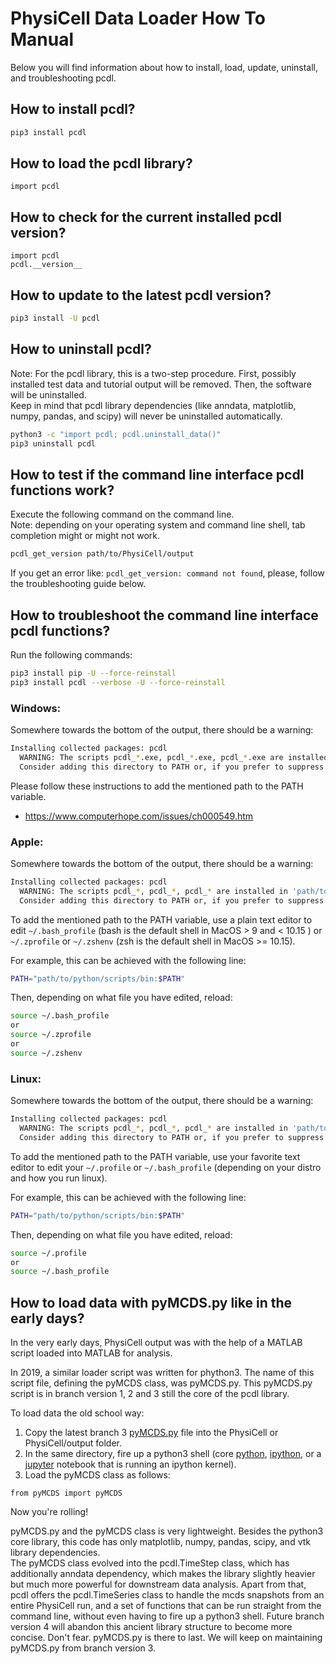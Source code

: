# PhysiCell Data Loader How To Manual

Below you will find information about how to install, load, update, uninstall, and troubleshooting pcdl.


## How to install pcdl?

```bash
pip3 install pcdl
```


## How to load the pcdl library?

```python3
import pcdl
```


## How to check for the current installed pcdl version?

```python3
import pcdl
pcdl.__version__
```


## How to update to the latest pcdl version?

```bash
pip3 install -U pcdl
```


## How to uninstall pcdl?

Note: For the pcdl library, this is a two-step procedure.
First, possibly installed test data and tutorial output will be removed.
Then, the software will be uninstalled.\
Keep in mind that pcdl library dependencies (like anndata, matplotlib, numpy, pandas, and scipy) will never be uninstalled automatically.

```bash
python3 -c "import pcdl; pcdl.uninstall_data()"
pip3 uninstall pcdl
```


## How to test if the command line interface pcdl functions work?

Execute the following command on the command line.\
Note: depending on your operating system and command line shell, tab completion might or might not work.
```bash
pcdl_get_version path/to/PhysiCell/output
```
If you get an error like: `pcdl_get_version: command not found`, please, follow the troubleshooting guide below.


## How to troubleshoot the command line interface pcdl functions?

Run the following commands:
```bash
pip3 install pip -U --force-reinstall
pip3 install pcdl --verbose -U --force-reinstall
```

### Windows:

Somewhere towards the bottom of the output, there should be a warning:
```bash
Installing collected packages: pcdl
  WARNING: The scripts pcdl_*.exe, pcdl_*.exe, pcdl_*.exe are installed in 'C:\path\to\Python\Scripts' which is not on PATH.
  Consider adding this directory to PATH or, if you prefer to suppress this warning, use --no-warn-script-location.
```
Please follow these instructions to add the mentioned path to the PATH variable.
+ https://www.computerhope.com/issues/ch000549.htm

### Apple:

Somewhere towards the bottom of the output, there should be a warning:
```bash
Installing collected packages: pcdl
  WARNING: The scripts pcdl_*, pcdl_*, pcdl_* are installed in 'path/to/python/scripts/bin' which is not on PATH.
  Consider adding this directory to PATH or, if you prefer to suppress this warning, use --no-warn-script-location.
```
To add the mentioned path to the PATH variable, use a plain text editor to
edit `~/.bash_profile` (bash is the default shell in MacOS > 9 and < 10.15 )
or `~/.zprofile` or `~/.zshenv` (zsh is the default shell in MacOS >= 10.15).

For example, this can be achieved with the following line:
```bash
PATH="path/to/python/scripts/bin:$PATH"
```
Then, depending on what file you have edited, reload:
```bash
source ~/.bash_profile
or
source ~/.zprofile
or
source ~/.zshenv
```

### Linux:

Somewhere towards the bottom of the output, there should be a warning:
```bash
Installing collected packages: pcdl
  WARNING: The scripts pcdl_*, pcdl_*, pcdl_* are installed in 'path/to/python/scripts/bin' which is not on PATH.
  Consider adding this directory to PATH or, if you prefer to suppress this warning, use --no-warn-script-location.
```
To add the mentioned path to the PATH variable, use your favorite text editor to
edit your `~/.profile` or `~/.bash_profile` (depending on your distro and how you run linux).

For example, this can be achieved with the following line:
```bash
PATH="path/to/python/scripts/bin:$PATH"
```
Then, depending on what file you have edited, reload:
```bash
source ~/.profile
or
source ~/.bash_profile
```


## How to load data with pyMCDS.py like in the early days?

In the very early days, PhysiCell output was with the help of a MATLAB script loaded into MATLAB for analysis.

In 2019, a similar loader script was written for phython3.
The name of this script file, defining the pyMCDS class, was pyMCDS.py.
This pyMCDS.py script is in branch version 1, 2 and 3 still the core of the pcdl library.

To load data the old school way:

1. Copy the latest branch 3 [pyMCDS.py](https://raw.githubusercontent.com/elmbeech/physicelldataloader/v3/pcdl/pyMCDS.py) file into the PhysiCell or PhysiCell/output folder.
2. In the same directory, fire up a python3 shell (core [python](https://docs.python.org/3/tutorial/interpreter.html#interactive-mode), [ipython](https://en.wikipedia.org/wiki/IPython), or a [jupyter](https://en.wikipedia.org/wiki/Project_Jupyter) notebook that is running an ipython kernel).
3. Load the pyMCDS class as follows:

```python3
from pyMCDS import pyMCDS
```

Now you're rolling!

pyMCDS.py and the pyMCDS class is very lightweight.
Besides the python3 core library, this code has only matplotlib, numpy, pandas, scipy, and vtk library dependencies.\
The pyMCDS class evolved into the pcdl.TimeStep class, which has additionally anndata dependency, which makes the library slightly heavier but much more powerful for downstream data analysis.
Apart from that, pcdl offers the pcdl.TimeSeries class to handle the mcds snapshots from an entire PhysiCell run, and a set of functions that can be run straight from the command line, without even having to fire up a python3 shell.
Future branch version 4 will abandon this ancient library structure to become more concise.
Don't fear. pyMCDS.py is there to last. We will keep on maintaining pyMCDS.py from branch version 3.
